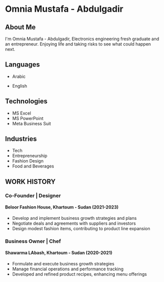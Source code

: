 # Omnia Mustafa - Abdulgadir

## About Me

I'm Omnia Mustafa - Abdulgadir, Electronics engineering fresh graduate and an entrepreneur.
Enjoying life and taking risks to see what could happen next.

## Languages

- Arabic

- English

## Technologies

- MS Excel
- MS PowerPoint
- Meta Business Suit

## Industries

- Tech
- Entrepreneurship
- Fashion Design
- Food and Beverages

## WORK HISTORY

### Co-Founder | Designer

#### Beloor Fashion House, Khartoum - Sudan (2021-2023)

- Develop and implement business growth strategies and plans
- Negotiate deals and agreements with suppliers and investors
- Design modest fashion items, contributing to product line expansion

### Business Owner | Chef

#### Shawarma LAbash, Khartoum - Sudan (2020-2021)

- Formulate and execute business growth strategies
- Manage financial operations and performance tracking
- Developed and refined product recipes, enhancing menu offerings
